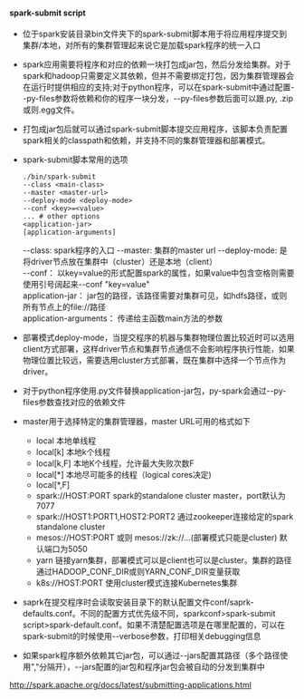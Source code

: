 #### spark-submit script
* 位于spark安装目录bin文件夹下的spark-submit脚本用于将应用程序提交到集群/本地，对所有的集群管理起来说它是加载spark程序的统一入口
* spark应用需要将程序和对应的依赖一块打包成jar包，然后分发给集群。对于spark和hadoop只需要定义其依赖，但并不需要绑定打包，因为集群管理器会在运行时提供相应的支持;对于python程序，可以在spark-submit中通过配置--py-files参数将依赖和你的程序一块分发，--py-files参数后面可以跟.py, .zip或则.egg文件。
* 打包成jar包后就可以通过spark-submit脚本提交应用程序，该脚本负责配置spark相关的classpath和依赖，并支持不同的集群管理器和部署模式。
* spark-submit脚本常用的选项
    ```
    ./bin/spark-submit 
    --class <main-class>
    --master <master-url> 
    --deploy-mode <deploy-mode> 
    --conf <key>=<value> 
    ... # other options
    <application-jar> 
    [application-arguments]
    ```
    --class: spark程序的入口 
    --master: 集群的master url 
    --deploy-mode: 是将driver节点放在集群中（cluster）还是本地（client） \
    --conf： 以key=value的形式配置spark的属性，如果value中包含空格则需要使用引号阔起来--conf "key=value" \
    application-jar： jar包的路径，该路径需要对集群可见，如hdfs路径，或则所有节点上的file://路径 \
    application-arguments： 传递给主函数main方法的参数 

* 部署模式deploy-mode，当提交程序的机器与集群物理位置比较近时可以选用client方式部署，这样driver节点和集群节点通信不会影响程序执行性能，如果物理位置比较远，需要选用cluster方式部署，既在集群中选择一个节点作为driver。
* 对于python程序使用.py文件替换application-jar包，py-spark会通过--py-files参数查找对应的依赖文件
* master用于选择特定的集群管理器，master URL可用的格式如下
    * local 本地单线程
    * local[k] 本地k个线程
    * local[k,F] 本地K个线程，允许最大失败次数F
    * local[*] 本地尽可能多的线程（logical cores决定)
    * local[*,F]
    * spark://HOST:PORT spark的standalone cluster master，port默认为7077
    * spark://HOST1:PORT1,HOST2:PORT2 通过zookeeper连接给定的spark standalone cluster
    * mesos://HOST:PORT 或则 mesos://zk://...(部署模式只能是cluster) 默认端口为5050
    * yarn 链接yarn集群，部署模式可以是client也可以是cluster。集群的路径通过HADOOP_CONF_DIR或则YARN_CONF_DIR变量获取
    * k8s://HOST:PORT 使用cluster模式连接Kubernetes集群
* saprk在提交程序时会读取安装目录下的默认配置文件conf/saprk-defaults.conf。不同的配置方式优先级不同，sparkconf>spark-submit script>spark-default.conf。如果不清楚配置选项是在哪里配置的，可以在spark-submit的时候使用--verbose参数，打印相关debugging信息
* 如果spark程序额外依赖其它jar包，可以通过--jars配置其路径（多个路径使用","分隔开），--jars配置的jar包和程序jar包会被自动的分发到集群中

















http://spark.apache.org/docs/latest/submitting-applications.html